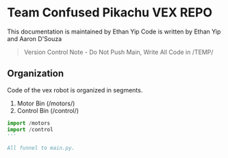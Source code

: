 # Team Confused Pikachu VEX REPO
This documentation is maintained by Ethan Yip
Code is written by Ethan Yip and Aaron D'Souza

> Version Control Note - Do Not Push Main, Write All Code in /TEMP/

## Organization
Code of the vex robot is organized in segments.
1. Motor Bin (/motors/)
2. Control Bin (/control/)

```py
import /motors
import /control
'''

All funnel to main.py.
